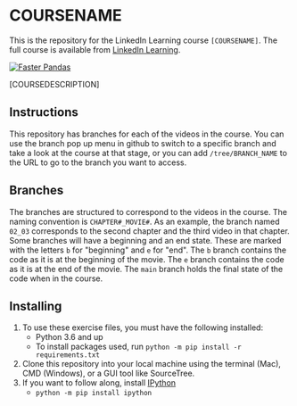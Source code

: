 # COURSENAME
This is the repository for the LinkedIn Learning course `[COURSENAME]`. The full course is available from [LinkedIn Learning](https://linkedin.com/learning/).

[![Faster Pandas](COURSEIMAGE)](LICOURSEURL)

[COURSEDESCRIPTION]

## Instructions
This repository has branches for each of the videos in the course. You can use the branch pop up menu in github to switch to a specific branch and take a look at the course at that stage, or you can add `/tree/BRANCH_NAME` to the URL to go to the branch you want to access.

## Branches
The branches are structured to correspond to the videos in the course. The naming convention is `CHAPTER#_MOVIE#`. As an example, the branch named `02_03` corresponds to the second chapter and the third video in that chapter. 
Some branches will have a beginning and an end state. These are marked with the letters `b` for "beginning" and `e` for "end". The `b` branch contains the code as it is at the beginning of the movie. The `e` branch contains the code as it is at the end of the movie. The `main` branch holds the final state of the code when in the course.

## Installing
1. To use these exercise files, you must have the following installed:
	- Python 3.6 and up
	- To install packages used, run `python -m pip install -r requirements.txt` 
2. Clone this repository into your local machine using the terminal (Mac), CMD (Windows), or a GUI tool like SourceTree.
3. If you want to follow along, install [IPython](https://ipython.org/)
    - `python -m pip install ipython`
